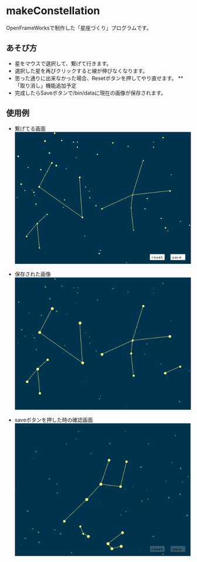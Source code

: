 # makeConstellation
OpenFrameWorksで制作した「星座づくり」プログラムです。

## あそび方
* 星をマウスで選択して、繋げて行きます。
* 選択した星を再びクリックすると線が伸びなくなります。
* 思った通りに出来なかった場合、Resetボタンを押してやり直せます。
  ** 「取り消し」機能追加予定
* 完成したらSaveボタンで/bin/dataに現在の画像が保存されます。

## 使用例
* 繋げてる画面
![example image 1](/bin/data/Constellation1.jpg)

* 保存された画像
![example image 2](/bin/data/Constellation2.jpg)

* saveボタンを押した時の確認画面
![example image 2](/bin/data/Constellation3.jpg)
